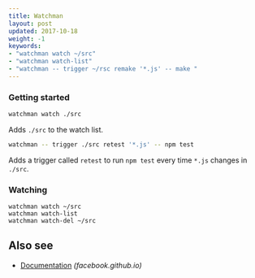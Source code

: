 ```yaml
---
title: Watchman
layout: post
updated: 2017-10-18
weight: -1
keywords:
- "watchman watch ~/src"
- "watchman watch-list"
- "watchman -- trigger ~/rsc remake '*.js' -- make "
---
```


### Getting started

```bash
watchman watch ./src
```

Adds `./src` to the watch list.

```bash
watchman -- trigger ./src retest '*.js' -- npm test
```

Adds a trigger called `retest` to run `npm test` every time `*.js` changes in `./src`.

### Watching

```
watchman watch ~/src
watchman watch-list
watchman watch-del ~/src
```

## Also see

 * [Documentation](https://facebook.github.io/watchman/docs/install.html) _(facebook.github.io)_
